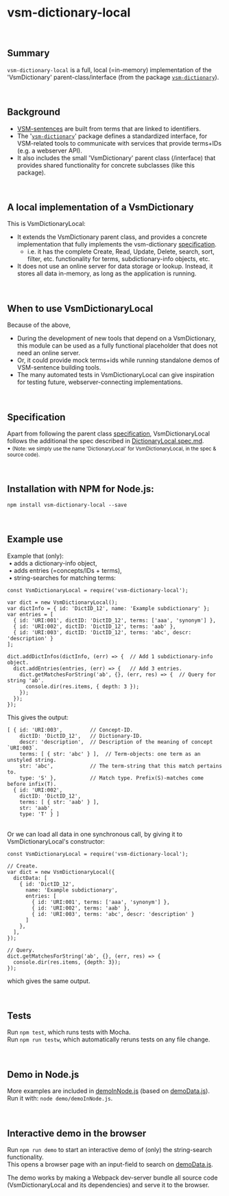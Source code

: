 # vsm-dictionary-local

<br>

## Summary

`vsm-dictionary-local` is a full, local (=in-memory) implementation
of the 'VsmDictionary' parent-class/interface (from the package
[`vsm-dictionary`](https://github.com/vsmjs/vsm-dictionary)).

<br>

## Background

- [VSM-sentences](http://scicura.org/vsm/vsm.html)
  are built from terms that are linked to identifiers.
- The '[`vsm-dictionary`](https://github.com/vsmjs/vsm-dictionary)'
  package defines a standardized interface,
  for VSM-related tools to communicate with services
  that provide terms+IDs (e.g. a webserver API).
- It also includes the small 'VsmDictionary' parent class (/interface) that
  provides shared functionality for concrete subclasses (like this package).

<br>

## A local implementation of a VsmDictionary

This is VsmDictionaryLocal:

- It extends the VsmDictionary parent class, and provides
  a concrete implementation that fully implements the vsm-dictionary
  [specification](https://github.com/vsmjs/vsm-dictionary/blob/master/Dictionary.spec.md).
  - i.e. it has the complete Create, Read, Update, Delete, search,
    sort, filter, etc. functionality for terms, subdictionary-info objects, etc.
- It does not use an online server for data storage or lookup.
  Instead, it stores all data in-memory, as long as the application is running.

<br>

## When to use VsmDictionaryLocal

Because of the above,

- During the development of new tools that depend on a VsmDictionary,
  this module can be used as a fully functional placeholder
  that does not need an online server.
- Or, it could provide mock terms+ids while running
  standalone demos of VSM-sentence building tools.
- The many automated tests in VsmDictionaryLocal can give inspiration
  for testing future, webserver-connecting implementations.

<br>

## Specification

Apart from following the parent class
[specification](https://github.com/vsmjs/vsm-dictionary/blob/master/Dictionary.spec.md),
VsmDictionaryLocal follows the additional the spec described in
[DictionaryLocal.spec.md](DictionaryLocal.spec.md).  
&bull; <span style="font-size: smaller;">
(Note: we simply use the name 'DictionaryLocal' for VsmDictionaryLocal,
in the spec &amp; source code).</span>  

<br>

## Installation with NPM for Node.js:

```
npm install vsm-dictionary-local --save
```

<br>

## Example use

Example that (only):  
&nbsp;&bull; adds a dictionary-info object,  
&nbsp;&bull; adds entries (=concepts/IDs + terms),  
&nbsp;&bull; string-searches for matching terms:

```
const VsmDictionaryLocal = require('vsm-dictionary-local');

var dict = new VsmDictionaryLocal();
var dictInfo = { id: 'DictID_12', name: 'Example subdictionary' };
var entries = [
  { id: 'URI:001', dictID: 'DictID_12', terms: ['aaa', 'synonym'] },
  { id: 'URI:002', dictID: 'DictID_12', terms: 'aab' },
  { id: 'URI:003', dictID: 'DictID_12', terms: 'abc', descr: 'description' }
];

dict.addDictInfos(dictInfo, (err) => {  // Add 1 subdictionary-info object.
  dict.addEntries(entries, (err) => {   // Add 3 entries.
    dict.getMatchesForString('ab', {}, (err, res) => {  // Query for string 'ab'.
      console.dir(res.items, { depth: 3 });
    });
  });
});
```

This gives the output:

```
[ { id: 'URI:003',         // Concept-ID.
    dictID: 'DictID_12',   // Dictionary-ID.
    descr: 'description',  // Description of the meaning of concept `URI:003`.
    terms: [ { str: 'abc' } ],  // Term-objects: one term as an unstyled string.
    str: 'abc',            // The term-string that this match pertains to.
    type: 'S' },           // Match type. Prefix(S)-matches come before infix(T).
  { id: 'URI:002',
    dictID: 'DictID_12',
    terms: [ { str: 'aab' } ],
    str: 'aab',
    type: 'T' } ]
```

<br>
Or we can load all data in one synchronous call, by giving it to
VsmDictionaryLocal's constructor:

```
const VsmDictionaryLocal = require('vsm-dictionary-local');

// Create.
var dict = new VsmDictionaryLocal({
  dictData: [
    { id: 'DictID_12',
      name: 'Example subdictionary',
      entries: [
        { id: 'URI:001', terms: ['aaa', 'synonym'] },
        { id: 'URI:002', terms: 'aab' },
        { id: 'URI:003', terms: 'abc', descr: 'description' }
      ]
    },
  ],
});

// Query.
dict.getMatchesForString('ab', {}, (err, res) => {
  console.dir(res.items, {depth: 3});
});
```

which gives the same output.

<br>

## Tests

Run `npm test`, which runs tests with Mocha.  
Run `npm run testw`, which automatically reruns tests on any file change.

<br>

## Demo in Node.js

More examples are included in [demoInNode.js](demo/demoInNode.js)
(based on [demoData.js](demo/demoData.js)).  
Run it with: `node demo/demoInNode.js`.

<br>

## Interactive demo in the browser

Run `npm run demo` to start an interactive demo of (only)
the string-search functionality.  
This opens a browser page with an input-field to search
on [demoData.js](demo/demoData.js).

The demo works by making a Webpack dev-server bundle all source code 
(VsmDictionaryLocal and its dependencies) and serve it to the browser.
